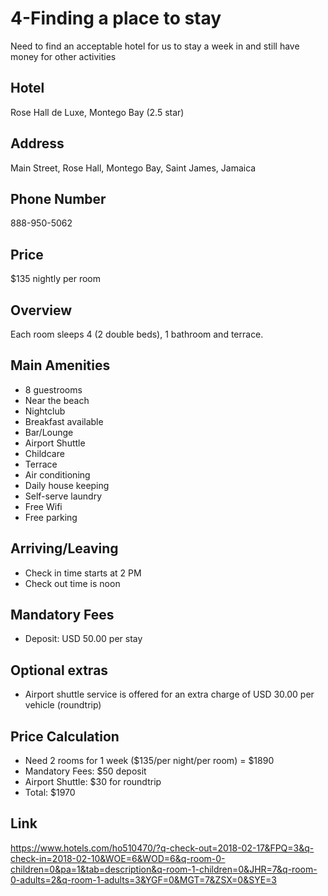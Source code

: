 # 4-Finding a place to stay
  Need to find an acceptable hotel for us to stay a week in and still have money for other activities
  
## Hotel
Rose Hall de Luxe, Montego Bay (2.5 star)

## Address
Main Street, Rose Hall, Montego Bay, Saint James, Jamaica 

## Phone Number 
888-950-5062

## Price 
$135 nightly per room

## Overview
Each room sleeps 4 (2 double beds), 1 bathroom and terrace.

## Main Amenities 
* 8 guestrooms
* Near the beach
* Nightclub
* Breakfast available
* Bar/Lounge
* Airport Shuttle
* Childcare
* Terrace
* Air conditioning
* Daily house keeping
* Self-serve laundry
* Free Wifi 
* Free parking 

## Arriving/Leaving
* Check in time starts at 2 PM
* Check out time is noon

## Mandatory Fees
* Deposit: USD 50.00 per stay

## Optional extras
* Airport shuttle service is offered for an extra charge of USD 30.00 per vehicle (roundtrip)

## Price Calculation
* Need 2 rooms for 1 week ($135/per night/per room) = $1890 
* Mandatory Fees: $50 deposit
* Airport Shuttle: $30 for roundtrip
* Total: $1970 

## Link
https://www.hotels.com/ho510470/?q-check-out=2018-02-17&FPQ=3&q-check-in=2018-02-10&WOE=6&WOD=6&q-room-0-children=0&pa=1&tab=description&q-room-1-children=0&JHR=7&q-room-0-adults=2&q-room-1-adults=3&YGF=0&MGT=7&ZSX=0&SYE=3 
